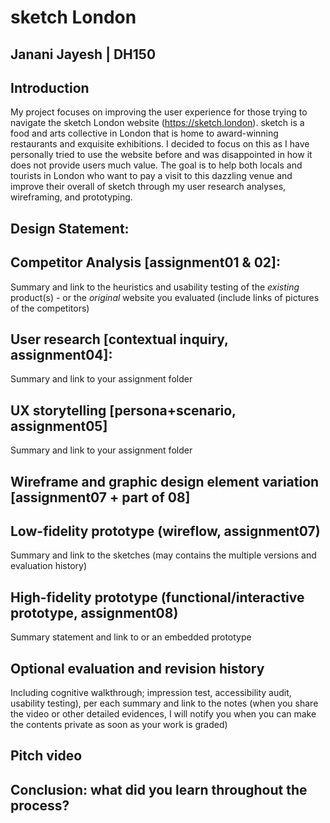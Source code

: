 # sketch London 
## Janani Jayesh | DH150
## Introduction
My project focuses on improving the user experience for those trying to navigate the sketch London website (https://sketch.london). sketch is a food and arts collective in London that is home to award-winning restaurants and exquisite exhibitions. I decided to focus on this as I have personally tried to use the website before and was disappointed in how it does not provide users much value. The goal is to help both locals and tourists in London who want to pay a visit to this dazzling venue and improve their overall of sketch through my user research analyses, wireframing, and prototyping. 
## Design Statement: 
 
## Competitor Analysis [assignment01 & 02]:
Summary and link to the heuristics and usability testing of the *existing* product(s) - or the *original* website you evaluated (include links of pictures of the competitors)
## User research [contextual inquiry, assignment04]:
Summary and link to your assignment folder
## UX storytelling [persona+scenario, assignment05]
Summary and link to your assignment folder
## Wireframe and graphic design element variation [assignment07 + part of 08]
## Low-fidelity prototype (wireflow, assignment07)
Summary and link to the sketches (may contains the multiple versions and evaluation history)
## High-fidelity prototype (functional/interactive prototype, assignment08)
Summary statement and link to or an embedded prototype
## Optional evaluation and revision history 
Including cognitive walkthrough; impression test, accessibility audit, usability testing), per each summary and link to the notes (when you share the video or other detailed evidences, I will notify you when you can make the contents private as soon as your work is graded)
## Pitch video 
## Conclusion: what did you learn throughout the process?

